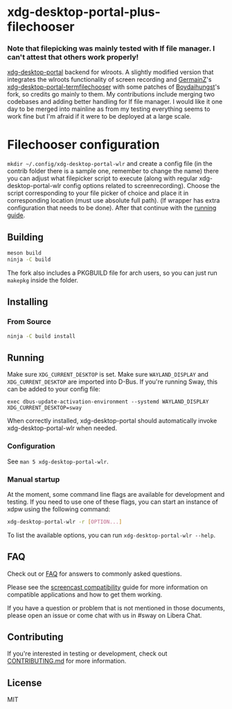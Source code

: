 # xdg-desktop-portal-plus-filechooser

### Note that filepicking was mainly tested with lf file manager. I can't attest that others work properly!

[xdg-desktop-portal] backend for wlroots. A slightly modified version that integrates the wlroots functionality of screen recording and [GermainZ](https://github.com/GermainZ)'s [xdg-desktop-portal-termfilechooser](https://github.com/GermainZ/xdg-desktop-portal-termfilechooser) with some patches of [Boydaihungst](https://github.com/boydaihungst/xdg-desktop-portal-termfilechooser)'s fork, so credits go mainly to them. My contributions include merging two codebases and adding better handling for lf file manager. I would like it one day to be merged into mainline as from my testing everything seems to work fine but I'm afraid if it were to be deployed at a large scale.

# Filechooser configuration
```mkdir ~/.config/xdg-desktop-portal-wlr```
and create a config file (in the contrib folder there is a sample one, remember to change the name)
there you can adjust what filepicker script to execute (along with regular xdg-desktop-portal-wlr config options related to screenrecording). Choose the script corresponding to your file picker of choice and place it in corresponding location (must use absolute full path). (lf wrapper has extra configuration that needs to be done). After that continue with the [running guide](#Running).

## Building

```sh
meson build
ninja -C build
```

The fork also includes a PKGBUILD file for arch users, so you can just run ```makepkg``` inside the folder.

## Installing

### From Source

```sh
ninja -C build install
```

## Running

Make sure `XDG_CURRENT_DESKTOP` is set. Make sure `WAYLAND_DISPLAY` and
`XDG_CURRENT_DESKTOP` are imported into D-Bus. If you're running Sway, this
can be added to your config file:

    exec dbus-update-activation-environment --systemd WAYLAND_DISPLAY XDG_CURRENT_DESKTOP=sway

When correctly installed, xdg-desktop-portal should automatically invoke
xdg-desktop-portal-wlr when needed.

### Configuration

See `man 5 xdg-desktop-portal-wlr`.

### Manual startup

At the moment, some command line flags are available for development and
testing. If you need to use one of these flags, you can start an instance of
xdpw using the following command:

```sh
xdg-desktop-portal-wlr -r [OPTION...]
```

To list the available options, you can run `xdg-desktop-portal-wlr --help`.

## FAQ

Check out or [FAQ] for answers to commonly asked questions.

Please see the [screencast compatibility] guide for more information on
compatible applications and how to get them working.

If you have a question or problem that is not mentioned in those documents,
please open an issue or come chat with us in #sway on Libera Chat.

## Contributing

If you're interested in testing or development, check out
[CONTRIBUTING.md] for more information.

## License

MIT

[xdg-desktop-portal]: https://github.com/flatpak/xdg-desktop-portal
[FAQ]: https://github.com/emersion/xdg-desktop-portal-wlr/wiki/FAQ
[screencast compatibility]: https://github.com/emersion/xdg-desktop-portal-wlr/wiki/Screencast-Compatibility
[CONTRIBUTING.md]: CONTRIBUTING.md
